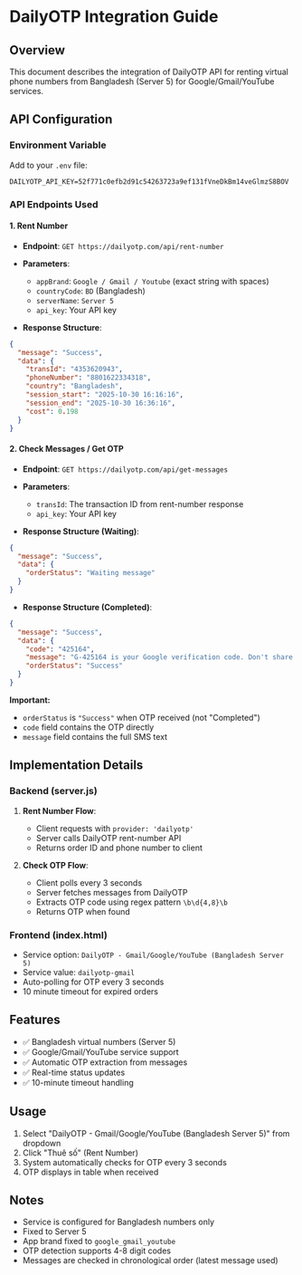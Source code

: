 # DailyOTP Integration Guide

## Overview
This document describes the integration of DailyOTP API for renting virtual phone numbers from Bangladesh (Server 5) for Google/Gmail/YouTube services.

## API Configuration

### Environment Variable
Add to your `.env` file:
```
DAILYOTP_API_KEY=52f771c0efb2d91c54263723a9ef131fVneDkBm14veGlmzS8BOV
```

### API Endpoints Used

#### 1. Rent Number
- **Endpoint**: `GET https://dailyotp.com/api/rent-number`
- **Parameters**:
  - `appBrand`: `Google / Gmail / Youtube` (exact string with spaces)
  - `countryCode`: `BD` (Bangladesh)
  - `serverName`: `Server 5`
  - `api_key`: Your API key

- **Response Structure**:
```json
{
  "message": "Success",
  "data": {
    "transId": "4353620943",
    "phoneNumber": "8801622334318",
    "country": "Bangladesh",
    "session_start": "2025-10-30 16:16:16",
    "session_end": "2025-10-30 16:36:16",
    "cost": 0.198
  }
}
```

#### 2. Check Messages / Get OTP
- **Endpoint**: `GET https://dailyotp.com/api/get-messages`
- **Parameters**:
  - `transId`: The transaction ID from rent-number response
  - `api_key`: Your API key

- **Response Structure (Waiting)**:
```json
{
  "message": "Success",
  "data": {
    "orderStatus": "Waiting message"
  }
}
```

- **Response Structure (Completed)**:
```json
{
  "message": "Success",
  "data": {
    "code": "425164",
    "message": "G-425164 is your Google verification code. Don't share your code with anyone.",
    "orderStatus": "Success"
  }
}
```

**Important:** 
- `orderStatus` is `"Success"` when OTP received (not "Completed")
- `code` field contains the OTP directly
- `message` field contains the full SMS text

## Implementation Details

### Backend (server.js)

1. **Rent Number Flow**:
   - Client requests with `provider: 'dailyotp'`
   - Server calls DailyOTP rent-number API
   - Returns order ID and phone number to client

2. **Check OTP Flow**:
   - Client polls every 3 seconds
   - Server fetches messages from DailyOTP
   - Extracts OTP code using regex pattern `\b\d{4,8}\b`
   - Returns OTP when found

### Frontend (index.html)

- Service option: `DailyOTP - Gmail/Google/YouTube (Bangladesh Server 5)`
- Service value: `dailyotp-gmail`
- Auto-polling for OTP every 3 seconds
- 10 minute timeout for expired orders

## Features

- ✅ Bangladesh virtual numbers (Server 5)
- ✅ Google/Gmail/YouTube service support
- ✅ Automatic OTP extraction from messages
- ✅ Real-time status updates
- ✅ 10-minute timeout handling

## Usage

1. Select "DailyOTP - Gmail/Google/YouTube (Bangladesh Server 5)" from dropdown
2. Click "Thuê số" (Rent Number)
3. System automatically checks for OTP every 3 seconds
4. OTP displays in table when received

## Notes

- Service is configured for Bangladesh numbers only
- Fixed to Server 5
- App brand fixed to `google_gmail_youtube`
- OTP detection supports 4-8 digit codes
- Messages are checked in chronological order (latest message used)

